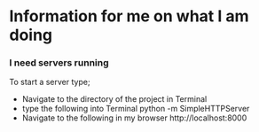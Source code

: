 # Information for me on what I am doing

### I need servers running
To start a server type;
- Navigate to the directory of the project in Terminal
- type the following into Terminal
  python -m SimpleHTTPServer
- Navigate to the following in my browser
  http://localhost:8000
